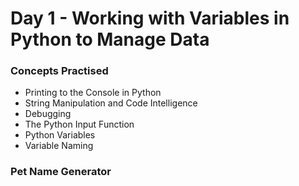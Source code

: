 # Day 1 - Working with Variables in Python to Manage Data

### Concepts Practised
- Printing to the Console in Python
- String Manipulation and Code Intelligence
- Debugging
- The Python Input Function
- Python Variables
- Variable Naming

### Pet Name Generator

